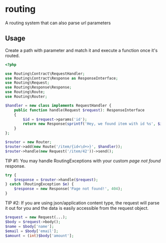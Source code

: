 # routing

A routing system that can also parse url parameters

## Usage

Create a path with parameter and match it and execute a function once it's routed.

```php
<?php

use Routing\Contract\RequestHandler;
use Routing\Contract\Response as ResponseInterface;
use Routing\Request;
use Routing\Response\Response;
use Routing\Route;
use Routing\Router;

$handler = new class implements RequestHandler {
    public function handle(Request $request): ResponseInterface
    {
        $id = $request->params('id');
        return new Response(sprintf('Hey, we found item with id %s', $id), 200);
    }
};

$router = new Router;
$router->add(new Route('/item/{id<\d+>}', $handler));
$router->handle(new Request('/item/42'))->send();
```

TIP #1: You may handle RoutingExceptions with your custom _page not found_ response.

```php
try {
    $response = $router->handle($request);
} catch (RoutingException $e) {
    $response = new Response('Page not found!', 404);
}
```
TIP #2: If you are using json/application content type, the request will parse it out for you and the data is easily accessible from the request object.

```php
$request = new Request(...);
$body = $request->body();
$name = $body['name'];
$email = $body['email'];
$amount = (int)$body['amount'];
```